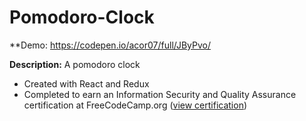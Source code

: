 # Pomodoro-Clock
**Demo:  https://codepen.io/acor07/full/JByPvo/

**Description:** A pomodoro clock
* Created with React and Redux
* Completed to earn an Information Security and Quality Assurance certification at FreeCodeCamp.org ([view certification](https://www.freecodecamp.org/certification/fcca50f642d-7c7c-48e9-805b-e0457529b232/information-security-and-quality-assurance))

